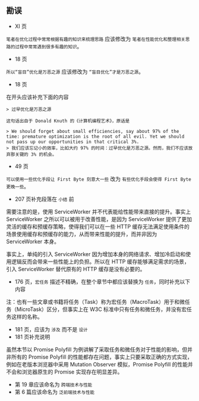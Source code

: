 ## 勘误

- XI 页

`笔者在优化过程中常常根据有趣的知识来梳理思路` 应该修改为 `笔者在性能优化和整理相关思路的过程中常常遇到很多有趣的知识`。

- 18 页

`所以“盲目”优化是万恶之源` 应该修改为 `“盲目优化”才是万恶之源`。

- 18 页

在开头应该补充下面的内容

```
> 过早优化是万恶之源

这句话出自于 Donald Knuth 的《计算机编程艺术》，原话是

> We should forget about small efficiencies, say about 97% of the time: premature optimization is the root of all evil. Yet we should not pass up our opportunities in that critical 3%.
> 我们应该忘记小的效率，比如大约 97% 的时间：过早优化是万恶之源。然而，我们不应该放弃那关键的 3% 的机会。
```

- 49 页

`可以使用一些优化手段让 First Byte 刻意大一些` 改为 `有些优化手段会使得 First Byte 更晚一些`。

- 207 页补充段落在 `小结` 前

需要注意的是，使用 ServiceWorker 并不代表能给性能带来直接的提升。事实上 ServiceWorker 之所以可以被用于改善性能，是因为 ServiceWorker 提供了更加灵活的缓存和预缓存策略，使得我们可以在一些 HTTP 缓存无法满足使用条件的场景使用缓存和预缓存的能力，从而带来性能的提升，而并非因为 ServiceWorker 本身。

事实上，单纯的引入 ServiceWorker 因为增加本身的网络请求、增加冷启动和使用逻辑反而会带来一些性能上的负担。所以在 HTTP 缓存能够满足需求的场景，引入 ServiceWorker 替代原有的 HTTP 缓存是没有必要的。


- 176 页，`宏任务` 描述不精确，在整个章节中都应该替换为 `任务`，同时补充以下内容


注：也有一些文章或书籍将任务（Task）称为宏任务（MacroTask）用于和微任务（MicroTask）区分，但事实上在 W3C 标准中只有任务和微任务，并没有宏任务这样的名称。


- 181 页，应该为 `涉及` 而不是 `设计`
- 181 页补充说明


虽然本节以 Promise Polyfill 为例讲解了采取任务和微任务对于性能的影响，但并非所有的 Promise Polyfill 的性能都存在问题，事实上只要采取正确的方式实现，例如在老版本浏览器中采用 Mutation Observer 模拟，Promise Polyfill 的性能并不会和浏览器原生的 Promise 实现存在明显差异。

- 第 19 章应该命名为 `跨端技术与性能`
- 第 6 篇应该命名为 `泛前端技术与性能`
